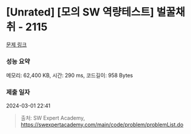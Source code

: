 # [Unrated] [모의 SW 역량테스트] 벌꿀채취 - 2115 

[문제 링크](https://swexpertacademy.com/main/code/problem/problemDetail.do?contestProbId=AV5V4A46AdIDFAWu) 

### 성능 요약

메모리: 62,400 KB, 시간: 290 ms, 코드길이: 958 Bytes

### 제출 일자

2024-03-01 22:41



> 출처: SW Expert Academy, https://swexpertacademy.com/main/code/problem/problemList.do